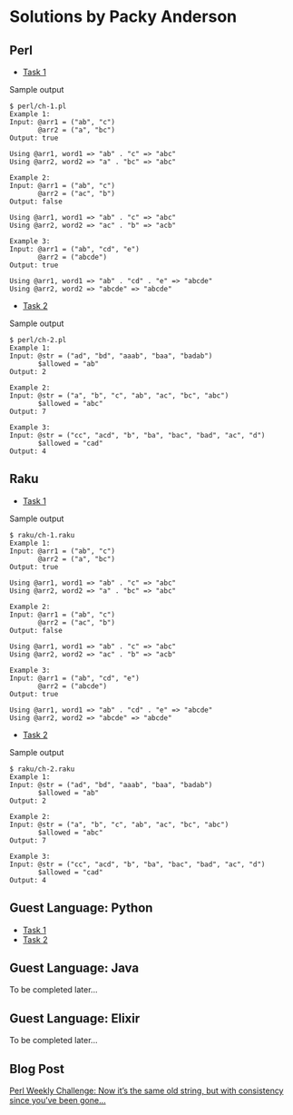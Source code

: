 # Solutions by Packy Anderson

## Perl

* [Task 1](perl/ch-1.pl)

Sample output
```
$ perl/ch-1.pl
Example 1:
Input: @arr1 = ("ab", "c")
       @arr2 = ("a", "bc")
Output: true

Using @arr1, word1 => "ab" . "c" => "abc"
Using @arr2, word2 => "a" . "bc" => "abc"

Example 2:
Input: @arr1 = ("ab", "c")
       @arr2 = ("ac", "b")
Output: false

Using @arr1, word1 => "ab" . "c" => "abc"
Using @arr2, word2 => "ac" . "b" => "acb"

Example 3:
Input: @arr1 = ("ab", "cd", "e")
       @arr2 = ("abcde")
Output: true

Using @arr1, word1 => "ab" . "cd" . "e" => "abcde"
Using @arr2, word2 => "abcde" => "abcde"
```

* [Task 2](perl/ch-2.pl)

Sample output
```
$ perl/ch-2.pl
Example 1:
Input: @str = ("ad", "bd", "aaab", "baa", "badab")
       $allowed = "ab"
Output: 2

Example 2:
Input: @str = ("a", "b", "c", "ab", "ac", "bc", "abc")
       $allowed = "abc"
Output: 7

Example 3:
Input: @str = ("cc", "acd", "b", "ba", "bac", "bad", "ac", "d")
       $allowed = "cad"
Output: 4
```

## Raku

* [Task 1](raku/ch-1.raku)

Sample output
```
$ raku/ch-1.raku
Example 1:
Input: @arr1 = ("ab", "c")
       @arr2 = ("a", "bc")
Output: true

Using @arr1, word1 => "ab" . "c" => "abc"
Using @arr2, word2 => "a" . "bc" => "abc"

Example 2:
Input: @arr1 = ("ab", "c")
       @arr2 = ("ac", "b")
Output: false

Using @arr1, word1 => "ab" . "c" => "abc"
Using @arr2, word2 => "ac" . "b" => "acb"

Example 3:
Input: @arr1 = ("ab", "cd", "e")
       @arr2 = ("abcde")
Output: true

Using @arr1, word1 => "ab" . "cd" . "e" => "abcde"
Using @arr2, word2 => "abcde" => "abcde"
```

* [Task 2](raku/ch-2.raku)

Sample output
```
$ raku/ch-2.raku
Example 1:
Input: @str = ("ad", "bd", "aaab", "baa", "badab")
       $allowed = "ab"
Output: 2

Example 2:
Input: @str = ("a", "b", "c", "ab", "ac", "bc", "abc")
       $allowed = "abc"
Output: 7

Example 3:
Input: @str = ("cc", "acd", "b", "ba", "bac", "bad", "ac", "d")
       $allowed = "cad"
Output: 4
```

## Guest Language: Python
* [Task 1](python/ch-1.py)
* [Task 2](python/ch-2.py)

## Guest Language: Java

To be completed later...

## Guest Language: Elixir

To be completed later...

## Blog Post

[Perl Weekly Challenge: Now it’s the same old string, but with consistency since you’ve been gone…](https://packy.dardan.com/2023/10/16/perl-weekly-challenge-now-its-the-same-old-string-but-with-consistency-since-youve-been-gone/)
